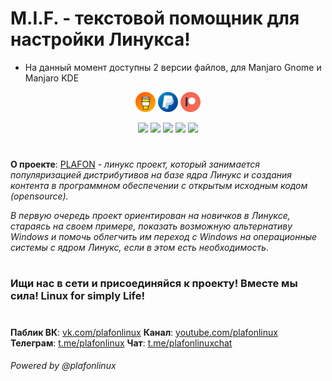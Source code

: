 # M.I.F. - текстовой помощник для настройки Линукса! 

- На данный момент доступны 2 версии файлов, для Manjaro Gnome и Manjaro KDE

<p align="center">
<a href="https://www.donationalerts.com/r/donplafon"><img width="32px" src="https://raw.githubusercontent.com/adi1090x/files/master/other/1.png" alt="Buy Me A Coffee - Купить мне кофе"></a>
<a href="https://paypal.me/godofgnome?locale.x=ru_RU"><img width="32px" src="https://raw.githubusercontent.com/adi1090x/files/master/other/3.png" alt="Support me on Paypal"></a>
<a href="https://www.patreon.com/plafonlinux"><img width="32px" src="https://raw.githubusercontent.com/adi1090x/files/master/other/4.png" alt="Support me on Patreon"></a>
</p>

<p align="center">
  <img src="https://img.shields.io/badge/Поддерживается%3F-Да-green?style=flat-square">
  <img src="https://img.shields.io/github/license/plafonlinux/MIF?style=flat-square">
  <img src="https://img.shields.io/github/stars/plafonlinux/MIF?style=flat-square">
  <img src="https://img.shields.io/github/forks/plafonlinux/MIF?color=teal&style=flat-square">
  <img src="https://img.shields.io/github/issues/plafonlinux/MIF?color=violet&style=flat-square">
</p>

#

<b>О проекте</b>: [PLAFON](https://vk.com/plafonlinux) - <i>линукс проект, который занимается популяризацией дистрибутивов на базе ядра Линукс и создания контента в программном обеспечении с открытым исходным кодом (opensource).

В первую очередь проект ориентирован на новичков в Линуксе, стараясь на своем примере, показать возможную альтернативу Windows и помочь облегчить им переход с Windows на операционные системы с ядром Линукс, если в этом есть необходимость.
</i>

#

### Ищи нас в сети и присоединяйся к проекту! Вместе мы сила! Linux for simply Life!
  
#

<b>Паблик ВК</b>: [vk.com/plafonlinux](vk.com/plafonlinux)
<b>Канал</b>: [youtube.com/plafonlinux](youtube.com/plafonlinux)
<b>Телеграм</b>: [t.me/plafonlinux](t.me/plafonlinux)
<b>Чат</b>: [t.me/plafonlinuxchat](t.me/plafonlinuxchat)

###### Powered by @plafonlinux
